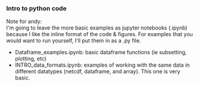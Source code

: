 ### Intro to python code 

Note for andy: <br>
I'm going to leave the more basic examples as jupyter notebooks (.ipynb) because I like the inline format of the code & figures. For examples that you would want to run yourself, I'll put them in as a .py file. 

* Dataframe_examples.ipynb: basic dataframe functions (ie subsetting, plotting, etc) 
* INTRO_data_formats.ipynb: examples of working with the same data in different datatypes (netcdf, dataframe, and array). This one is very basic.




